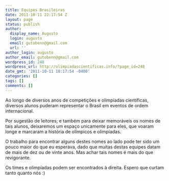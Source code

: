 ```yaml
---
title: Equipes Brasileiras
date: 2011-10-11 22:17:54 Z
layout: page
status: publish
author:
  display_name: Augusto
  login: augusto
  email: gutobenn@gmail.com
  url: ''
author_login: augusto
author_email: gutobenn@gmail.com
wordpress_id: 248
wordpress_url: http://olimpiadascientificas.info/?page_id=248
date_gmt: '2011-10-11 18:17:54 -0400'
categories: []
tags: []
comments: []
---
```


Ao longo de diversos anos de competições e olimpíadas científicas, diversos alunos puderam representar o Brasil em eventos de ordem internacional.


Por sugestão de leitores, e também para deixar memoráveis os nomes de tais alunos, deixaremos um espaço unicamente para eles, que voaram longe e marcaram a história de olímpicos e olimpíadas.


O trabalho para encontrar alguns destes nomes ao lado pode ter sido um pouco maior do que eu esperava, dado que muitas destas equipes datam de mais de dez ou de vinte anos. Mas achar tais nomes é mais do que revigorante.


Os times e olimpíadas podem ser encontrados &agrave; direita. Espero que curtam tanto quanto nós :)


